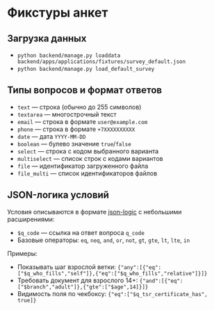 # Фикстуры анкет

## Загрузка данных
- `python backend/manage.py loaddata backend/apps/applications/fixtures/survey_default.json`
- `python backend/manage.py load_default_survey`

## Типы вопросов и формат ответов
- `text` — строка (обычно до 255 символов)
- `textarea` — многострочный текст
- `email` — строка в формате `user@example.com`
- `phone` — строка в формате `+7XXXXXXXXXX`
- `date` — дата `YYYY-MM-DD`
- `boolean` — булево значение `true`/`false`
- `select` — строка с кодом выбранного варианта
- `multiselect` — список строк с кодами вариантов
- `file` — идентификатор загруженного файла
- `file_multi` — список идентификаторов файлов

## JSON-логика условий
Условия описываются в формате [json-logic](https://jsonlogic.com/) с небольшими расширениями:
- `$q_code` — ссылка на ответ вопроса `q_code`
- Базовые операторы: `eq`, `neq`, `and`, `or`, `not`, `gt`, `gte`, `lt`, `lte`, `in`

Примеры:
- Показывать шаг взрослой ветки: `{"any":[{"eq":["$q_who_fills","self"]},{"eq":["$q_who_fills","relative"]}]}`
- Требовать документ для взрослого 14+: `{"and":[{"eq":["$branch","adult"]},{"gte":["$age",14]}]}`
- Видимость поля по чекбоксу: `{"eq":["$q_tsr_certificate_has", true]}`
